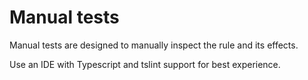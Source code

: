 # Manual tests

Manual tests are designed to manually inspect the rule and its effects.

Use an IDE with Typescript and tslint support for best experience.
